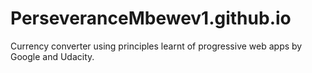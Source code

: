 # PerseveranceMbewev1.github.io
Currency converter using principles learnt of progressive web apps by Google and Udacity. 
